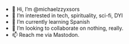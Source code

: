 - 👋 Hi, I’m @michaelzzyxsors
- 👀 I’m interested in tech, spirituality, sci-fi, DYI
- 🌱 I’m currently learning Spanish
- 💞️ I’m looking to collaborate on nothing, really.
- 📫 Reach me via Mastodon.

<!---
michaelzzyxors/michaelzzyxors is a ✨ special ✨ repository because its `README.md` (this file) appears on your GitHub profile.
You can click the Preview link to take a look at your changes.
--->
